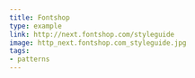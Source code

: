 ```yaml
---
title: Fontshop
type: example
link: http://next.fontshop.com/styleguide
image: http_next.fontshop.com_styleguide.jpg
tags:
- patterns
---
```

